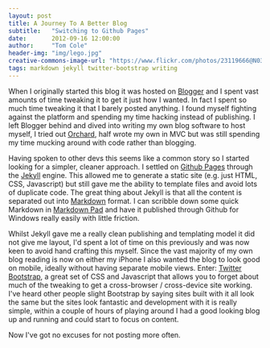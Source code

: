 ```yaml
---
layout: post
title: A Journey To A Better Blog
subtitle:   "Switching to Github Pages"
date:       2012-09-16 12:00:00
author:     "Tom Cole"
header-img: "img/lego.jpg"
creative-commons-image-url: "https://www.flickr.com/photos/23119666@N03/9036398970/"
tags: markdown jekyll twitter-bootstrap writing
---
```

When I originally started this blog it was hosted on [Blogger](http://www.blogger.com/home "http://www.blogger.com/home") and I spent vast amounts of time tweaking it to get it just how I wanted. In fact I spent so much time tweaking it that I barely posted anything. I found myself fighting against the platform and spending my time hacking instead of publishing. I left Blogger behind and dived into writing my own blog software to host myself, I tried out [Orchard](http://orchardproject.net/ "http://orchardproject.net/"), half wrote my own in MVC but was still spending my time mucking around with code rather than blogging.

Having spoken to other devs this seems like a common story so I started looking for a simpler, cleaner approach. I settled on [Github Pages](http://pages.github.com/ "Github Pages") through the [Jekyll](https://github.com/mojombo/jekyll "Jekyll") engine. This allowed me to generate a static site (e.g. just HTML, CSS, Javascript) but still gave me the ability to template files and avoid lots of duplicate code. The great thing about Jekyll is that all the content is separated out into [Markdown](http://daringfireball.net/projects/markdown/ "Daring Fireball Markdown Page") format. I can scribble down some quick Markdown in [Markdown Pad](http://markdownpad.com/ "Markdown Pad Project") and have it published through Github for Windows really easily with little friction.

Whilst Jekyll gave me a really clean publishing and templating model it did not give me layout, I'd spent a lot of time on this previously and was now keen to avoid hand crafting this myself. Since the vast majority of my own blog reading is now on either my iPhone I also wanted the blog to look good on mobile, ideally without having separate mobile views. Enter: [Twitter Bootstrap](http://twitter.github.com/bootstrap/index.html "Bootstrap pages on Github"), a great set of CSS and Javascript that allows you to forget about much of the tweaking to get a cross-browser / cross-device site working. I've heard other people slight Bootstrap by saying sites built with it all look the same but the sites look fantastic and development with it is really simple, within a couple of hours of playing around I had a good looking blog up and running and could start to focus on content.

Now I've got no excuses for not posting more often.

